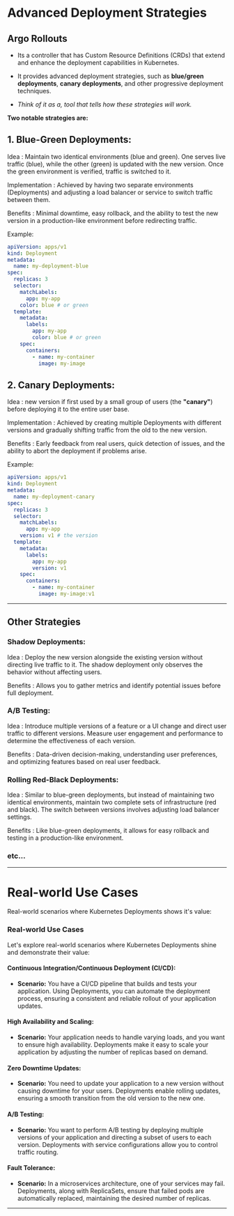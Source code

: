 # Advanced Deployment Strategies

## Argo Rollouts

- Its a controller that has Custom Resource Definitions (CRDs) that extend and enhance the deployment capabilities in Kubernetes.

- It provides advanced deployment strategies, such as **blue/green deployments**, **canary deployments**, and other progressive deployment techniques.

- _Think of it as a, tool that tells how these strategies will work._

**Two notable strategies are:**

## 1. Blue-Green Deployments:

Idea
: Maintain two identical environments (blue and green). One serves live traffic (blue), while the other (green) is updated with the new version. Once the green environment is verified, traffic is switched to it.

Implementation
: Achieved by having two separate environments (Deployments) and adjusting a load balancer or service to switch traffic between them.

Benefits
: Minimal downtime, easy rollback, and the ability to test the new version in a production-like environment before redirecting traffic.

Example:

```yaml
apiVersion: apps/v1
kind: Deployment
metadata:
  name: my-deployment-blue
spec:
  replicas: 3
  selector:
    matchLabels:
      app: my-app
    color: blue # or green
  template:
    metadata:
      labels:
        app: my-app
        color: blue # or green
    spec:
      containers:
        - name: my-container
          image: my-image
```

## 2. Canary Deployments:

Idea
: new version if first used by a small group of users (the **"canary"**) before deploying it to the entire user base.

Implementation
: Achieved by creating multiple Deployments with different versions and gradually shifting traffic from the old to the new version.

Benefits
: Early feedback from real users, quick detection of issues, and the ability to abort the deployment if problems arise.

Example:

```yaml
apiVersion: apps/v1
kind: Deployment
metadata:
  name: my-deployment-canary
spec:
  replicas: 3
  selector:
    matchLabels:
      app: my-app
    version: v1 # the version
  template:
    metadata:
      labels:
        app: my-app
        version: v1
    spec:
      containers:
        - name: my-container
          image: my-image:v1
```

---

## Other Strategies

### Shadow Deployments:

Idea
: Deploy the new version alongside the existing version without directing live traffic to it. The shadow deployment only observes the behavior without affecting users.

Benefits
: Allows you to gather metrics and identify potential issues before full deployment.

### A/B Testing:

Idea
: Introduce multiple versions of a feature or a UI change and direct user traffic to different versions. Measure user engagement and performance to determine the effectiveness of each version.

Benefits
: Data-driven decision-making, understanding user preferences, and optimizing features based on real user feedback.

### Rolling Red-Black Deployments:

Idea
: Similar to blue-green deployments, but instead of maintaining two identical environments, maintain two complete sets of infrastructure (red and black). The switch between versions involves adjusting load balancer settings.

Benefits
: Like blue-green deployments, it allows for easy rollback and testing in a production-like environment.

### etc...

---

# Real-world Use Cases

Real-world scenarios where Kubernetes Deployments shows it's value:

### Real-world Use Cases

Let's explore real-world scenarios where Kubernetes Deployments shine and demonstrate their value:

#### Continuous Integration/Continuous Deployment (CI/CD):

- **Scenario:** You have a CI/CD pipeline that builds and tests your application. Using Deployments, you can automate the deployment process, ensuring a consistent and reliable rollout of your application updates.

#### High Availability and Scaling:

- **Scenario:** Your application needs to handle varying loads, and you want to ensure high availability. Deployments make it easy to scale your application by adjusting the number of replicas based on demand.

#### Zero Downtime Updates:

- **Scenario:** You need to update your application to a new version without causing downtime for your users. Deployments enable rolling updates, ensuring a smooth transition from the old version to the new one.

#### A/B Testing:

- **Scenario:** You want to perform A/B testing by deploying multiple versions of your application and directing a subset of users to each version. Deployments with service configurations allow you to control traffic routing.

#### Fault Tolerance:

- **Scenario:** In a microservices architecture, one of your services may fail. Deployments, along with ReplicaSets, ensure that failed pods are automatically replaced, maintaining the desired number of replicas.

---
